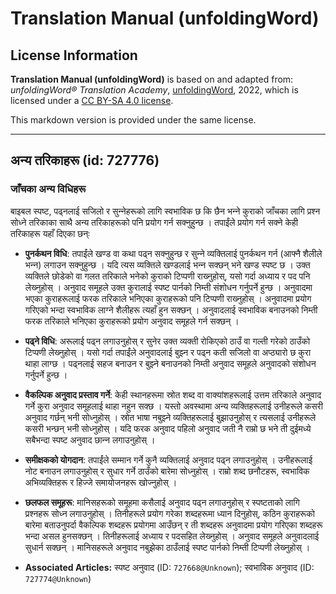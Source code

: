 # Translation Manual (unfoldingWord)

## License Information

**Translation Manual (unfoldingWord)** is based on and adapted from: _unfoldingWord® Translation Academy_, [unfoldingWord](https://unfoldingword.org/utw), 2022, which is licensed under a [CC BY-SA 4.0 license](https://creativecommons.org/licenses/by-sa/4.0/legalcode.en).

This markdown version is provided under the same license.



--------------------------------

## अन्य तरिकाहरू (id: 727776)

### जाँचका अन्य विधिहरू

बाइबल स्पष्ट, पढ्नलाई सजिलो र सुन्‍नेहरूको लागि स्वभाविक छ कि छैन भन्‍ने कुराको जाँचका लागि प्रश्‍न सोध्‍ने तरिकाका साथै अन्य तरिकाहरूको पनि प्रयोग गर्न सक्‍नुहुन्छ । तपाईंले प्रयोग गर्न सक्‍ने केही तरिकाहरू यहाँ दिएका छन्ः

* **पुनर्कथन विधि**: तपाईंले खण्ड वा कथा पढ्न सक्‍नुहुन्छ र सुन्‍ने व्यक्तिलाई पुनर्कथन गर्न (आफ्नै शैलीले भन्‍न) लगाउन सक्‍नुहुन्छ । यदि त्यस व्यक्तिले खण्डलाई भन्‍न सक्छन् भने खण्ड स्पष्ट छ । उक्त व्यक्तिले छोडेको वा गलत तरिकाले भनेको कुराको टिप्पणी राख्‍नुहोस्, यसो गर्दा अध्याय र पद पनि लेख्‍नुहोस् । अनुवाद समूहले उक्त कुरालाई स्पष्ट पार्नको निम्ती संशोधन गर्नुपर्ने हुन्छ । अनुवादमा भएका कुराहरूलाई फरक तरिकाले भनिएका कुराहरूको पनि टिप्पणी राख्‍नुहोस् । अनुवादमा प्रयोग गरिएको भन्दा स्वभाविक लाग्‍ने शैलीहरू त्यहाँ हुन सक्छन् । अनुवादलाई स्वभाविक बनाउनको निम्ती फरक तरिकाले भनिएका कुराहरूको प्रयोग अनुवाद समूहले गर्न सक्छन् ।
* **पढ्ने विधि**: अरूलाई पढ्न लगाउनुहोस् र सुनेर उक्त व्यक्ती रोकिएको ठाउँ वा गल्ती गरेको ठाउँको टिप्पणी लेख्‍नुहोस् । यसो गर्दा तपाईंले अनुवादलाई बुझ्‍न र पढ्न कती सजिलो वा अप्ठ्यारो छ कुरा थाहा लाग्छ । पढ्नलाई सहज बनाउन र बुझ्‍ने बनाउनको निम्ती अनुवाद समूहले अनुवादको संशोधन गर्नुपर्ने हुन्छ ।
* **वैकल्पिक अनुवाद प्रस्ताव गर्ने**: केही स्थानहरूमा स्रोत शब्द वा वाक्यांशहरूलाई उत्तम तरिकाले अनुवाद गर्ने कुरा अनुवाद समूहलाई थाहा नहुन सक्छ । यस्तो अवस्थामा अन्य व्यक्तिहरूलाई उनीहरूले कसरी अनुवाद गर्छन् भनी सोध्‍नुहोस् । स्रोत भाषा नबुझ्‍ने व्यक्तिहरूलाई बुझाउनुहोस् र त्यसलाई उनीहरूले कसरी भन्छन् भनी सोध्‍नुहोस् । यदि फरक अनुवाद पहिलो अनुवाद जती नै राम्रो छ भने ती दुईमध्ये सबैभन्दा स्पष्ट अनुवाद छान्‍न लगाउनुहोस् ।
* **समीक्षकको योगदान**: तपाईंले सम्मान गर्ने कुनै व्यक्तिलाई अनुवाद पढ्न लगाउनुहोस् । उनीहरूलाई नोट बनाउन लगाउनुहोस् र सुधार गर्ने ठाउँको बारेमा सोध्‍नुहोस् । राम्रो शब्द छनौटहरू, स्वभाविक अभिव्यक्तिहरू र हिज्जे समायोजनहरू खोज्‍नुहोस् ।
* **छलफल समूहरू**: मानिसहरूको समूहमा कसैलाई अनुवाद पढ्न लगाउनुहोस् र स्पष्टताको लागि प्रश्‍नहरू सोध्‍न लगाउनुहोस् । तिनीहरूले प्रयोग गरेका शब्दहरूमा ध्यान दिनुहोस्, कठिन कुराहरूको बारेमा बताउनुपर्दा वैकल्पिक शब्दहरू प्रयोगमा आउँछन् र ती शब्दहरू अनुवादमा प्रयोग गरिएका शब्दहरू भन्दा असल हुनसक्छन् । तिनीहरूलाई अध्याय र पदसहित लेख्‍नुहोस् । अनुवाद समूहले अनुवादलाई सुधार्न सक्छन् । मानिसहरूले अनुवाद नबुझेका ठाउँलाई स्पष्ट पार्नको निम्ती टिप्पणी लेख्‍नुहोस् ।

* **Associated Articles:** स्पष्ट अनुवाद (ID: `727668@Unknown`); स्वभाविक अनुवाद (ID: `727774@Unknown`)


